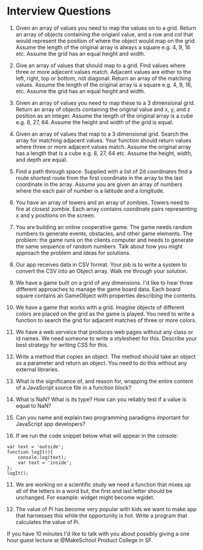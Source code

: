 # Interview Questions 

1. Given an array of values you need to map the values on to a grid. Return an array 
of objects containing the origianl value, and a row and col that would represent the 
position of where the object would map on the grid. Assume the length of the original 
array is always a square e.g. 4, 9, 16 etc. Assume the grid has an equal height and width. 

1. Give an array of values that should map to a grid. Find values where three or more 
adjecent values match. Adjacent values are either to the left, right, top or bottom, not
diagonal. Return an array of the matching values. Assume the length of the original array 
is a square e.g. 4, 9, 16, etc. Assume the grid has an equal height and width. 

1. Given an array of values you need to map these to a 3 dimensional grid. Return an array 
of objects containing the original value and x, y, and z position as an integer. Assume the 
length of the original array is a cube e.g. 8, 27, 64. Assume the height and width of the 
grid is equal. 

1. Given an array of values that map to a 3 dimensional grid. Search the array for matching 
adjacent values. Your function should return values where three or more adjacent values 
match. Assume the original array has a length that is a cube e.g. 8, 27, 64 etc. Assume the 
height, width, and depth are equal. 

1. Find a path through space. Supplied with a list of 2d coordinates find a route shortest route 
from the first coordinate in the array to the last coordinate in the array. Assume you are given an 
array of numbers where the each pair of number is a latitude and a longitude. 

1. You have an array of towers and an array of zombies. Towers need to fire at closest zombie. 
Each array contains coordinate pairs representing x and y positions on the screen. 




1. You are building an online cooperative game. The game needs random numbers to generate
events, obstacles, and other game elements. The problem: the game runs on the clients 
computer and needs to generate the same sequence of random numbers. Talk about how you 
might approach the problem and ideas for solutions. 

2. Our app receives data in CSV format. Your job is to write a system to convert the CSV
into an Object array. Walk me through your solution. 

3. We have a game built on a grid of any dimensions. I'd like to hear three different 
approaches to manage the game board data. Each board square contains an GameObject with 
properties describing the contents. 

4. We have a game that works with a grid. Imagine objects of different colors are placed
on the grid as the game is played. You need to write a function to search the grid for
adjacent matches of three or more colors. 

5. We have a web serveice that produces web pages without any class or id names. We need 
someone to write a stylesheet for this. Describe your best strategy for writing CSS for 
this. 

6. Write a method that copies an object. The method should take an object as a parameter
and return an object. You need to do this without any external libraries. 

7. What is the significance of, and reason for, wrapping the entire content of a JavaScript 
source file in a function block?

8. What is NaN? What is its type? How can you reliably test if a value is equal to NaN?

9. Can you name and explain two programming paradigms important for JavaScript app developers? 

10. If we run the code snippet below what will appear in the console: 

```
var text = 'outside';
function logIt(){
    console.log(text);
    var text = 'inside';
};
logIt();
```

11. We are working on a scientific study we need a function that mixes up all of the letters
in a word but, the first and last letter should be unchanged. For example: widget might 
become wgidet. 

12. The value of Pi has become very popular with kids we want to make app that harnesses this 
while the opportunity is hot. Write a program that calculates the value of Pi.

If you have 10 minutes I'd like to talk with you about possibly giving a one hour guest lecture at @MakeSchool  Product College in SF.